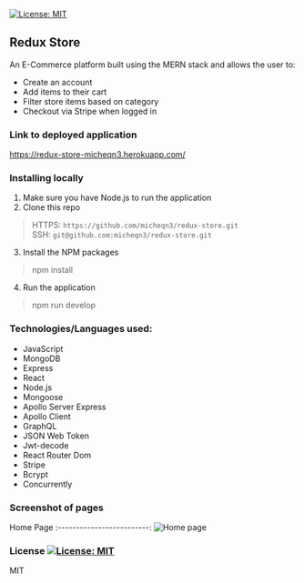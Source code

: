[![License: MIT](https://img.shields.io/badge/License-MIT-yellow.svg)](https://opensource.org/licenses/MIT)
## Redux Store

An E-Commerce platform built using the MERN stack and allows the user to:

- Create an account
- Add items to their cart
- Filter store items based on category
- Checkout via Stripe when logged in
  
### Link to deployed application

https://redux-store-micheqn3.herokuapp.com/

### Installing locally

1. Make sure you have Node.js to run the application
2. Clone this repo
> HTTPS: `https://github.com/micheqn3/redux-store.git` <br>
> SSH: `git@github.com:micheqn3/redux-store.git`
3. Install the NPM packages
> npm install
4. Run the application
> npm run develop

### Technologies/Languages used: 

  - JavaScript
  - MongoDB
  - Express
  - React 
  - Node.js
  - Mongoose
  - Apollo Server Express
  - Apollo Client
  - GraphQL 
  - JSON Web Token
  - Jwt-decode
  - React Router Dom
  - Stripe
  - Bcrypt
  - Concurrently

### Screenshot of pages

Home Page
:-------------------------:
![Home page](/Assets/redux-store-screenshot.png)


### License [![License: MIT](https://img.shields.io/badge/License-MIT-yellow.svg)](https://opensource.org/licenses/MIT)

MIT 
